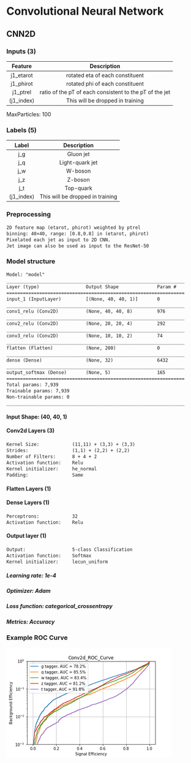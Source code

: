 # Convolutional Neural Network

## CNN2D

### Inputs (3)

Feature|Description
:--:|:--:
j1_etarot|rotated eta of each constituent
j1_phirot|rotated phi of each constituent
j1_ptrel|ratio of the pT of each consistent to the pT of the jet
(j1_index)|This will be dropped in training
MaxParticles: 100

### Labels (5)

Label|Description
:--:|:--:
j_g|Gluon jet
j_q|Light-quark jet
j_w|W-boson
j_z|Z-boson
j_t|Top-quark
(j1_index)|This will be dropped in training

### Preprocessing

    2D feature map (etarot, phirot) weighted by ptrel
    binning: 40×40, range: [0.8,0.8] in (etarot, phirot)
    Pixelated each jet as input to 2D CNN.
    Jet image can also be used as input to the ResNet-50

### Model structure

    Model: "model"
    _________________________________________________________________
    Layer (type)                 Output Shape              Param #   
    =================================================================
    input_1 (InputLayer)         [(None, 40, 40, 1)]       0         
    _________________________________________________________________
    conv1_relu (Conv2D)          (None, 40, 40, 8)         976       
    _________________________________________________________________
    conv2_relu (Conv2D)          (None, 20, 20, 4)         292       
    _________________________________________________________________
    conv3_relu (Conv2D)          (None, 10, 10, 2)         74        
    _________________________________________________________________
    flatten (Flatten)            (None, 200)               0         
    _________________________________________________________________
    dense (Dense)                (None, 32)                6432      
    _________________________________________________________________
    output_softmax (Dense)       (None, 5)                 165       
    =================================================================
    Total params: 7,939
    Trainable params: 7,939
    Non-trainable params: 0
    _________________________________________________________________

#### Input Shape: (40, 40, 1)

#### Conv2d Layers (3)

    Kernel Size:            (11,11) + (3,3) + (3,3)
    Strides:                (1,1) + (2,2) + (2,2)
    Number of Filters:      8 + 4 + 2
    Activation function:    Relu
    Kernel initializer:     he_normal
    Padding:                Same

#### Flatten Layers (1)

#### Dense Layers (1)

    Perceptrons:            32
    Activation function:    Relu

#### Output layer (1)

    Output:                 5-class Classification
    Activation function:    Softmax
    Kernel initializer:     lecun_uniform

##### Learning rate: 1e-4

##### Optimizer: Adam

##### Loss function: categorical_crossentropy

##### Metrics: Accuracy

### Example ROC Curve

![Conv2D ROC Curve](https://github.com/451488975/Jet_Classification/raw/master/CNN2D/Conv2d_ROC.png "Conv2D ROC Curve")
